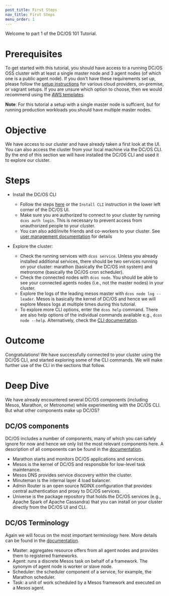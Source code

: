 ```yaml
---
post_title: First Steps
nav_title: First Steps
menu_order: 1
---
```


Welcome to part 1 of the DC/OS 101 Tutorial.

# Prerequisites
To get started with this tutorial, you should have access to a running DC/OS OSS cluster with at least a single master node and 3 agent nodes (of which one is a public agent node). If you don't have these requirements set up, please follow the [setup instructions](https://dcos.io/install/) for various cloud providers, on-premise, or vagrant setups.
If you are unsure which option to choose, then we would recommend using the <a href="https://downloads.dcos.io/dcos/stable/aws.html" target="_blank">AWS templates</a>.

**Note**: For this tutorial a setup with a single master node is suffcient, but for running production workloads you should have multiple master nodes.

# Objective
We have access to our cluster and have already taken a first look at the UI. You can also access the cluster from your local machine via the DC/OS CLI.
By the end of this section we will have installed the DC/OS CLI and used it to explore our cluster.

# Steps
  * Install the DC/OS CLI
    * Follow the steps [here](/docs/1.8/usage/cli/install/) or the `Install CLI` instruction in the lower left corner of the DC/OS UI.
    * Make sure you are authorized to connect to your cluster by running `dcos auth login`. This is necessary to prevent access from unauthorized people to your cluster.
    * You can also add/invite friends and co-workers to your cluster. See [user management documentation](/docs/1.8/administration/id-and-access-mgt/user-management/) for details

  * Explore the cluster:
      * Check the running services with `dcos service`. Unless you already installed additional services, there should be two services running on your cluster: marathon (basically the DC/OS init system) and metronome (basically the DC/OS cron scheduler).
      * Check the connected nodes with `dcos node`. You should be able to see your connected agents nodes (i.e., not the master nodes) in your cluster.
      * Explore the logs of the leading mesos master with `dcos node log --leader`. Mesos is basically the kernel of DC/OS and hence we will explore Mesos logs at multiple times during this tutorial.
      * To explore more CLI options, enter the `dcos help` command. There are also help options of the individual commands available e.g., `dcos node --help`. Alternatively, check the [CLI documentation](/docs/1.8/usage/cli/).

# Outcome
Congratulations! We have successfully connected to your cluster using the DC/OS CLI, and started exploring some of the CLI commands.
We will make further use of the CLI in the sections that follow.

# Deep Dive
We have already encountered several DC/OS components (including Mesos, Marathon, or Metronome) while experimenting with the DC/OS CLI.
But what other components make up DC/OS?

## DC/OS components
DC/OS includes a number of components, many of which you can safely ignore for now and hence we only list the most relevant components here.
A description of all components can be found in the [documentation](/docs/1.8/overview/components/).
* Marathon starts and monitors DC/OS applications and services.
* Mesos is the kernel of DC/OS and responsible for low-level task maintenance.
* Mesos DNS provides service discovery within the cluster.
* Minuteman is the internal layer 4 load balancer.
* Admin Router is an open source NGINX configuration that provides central authentication and proxy to DC/OS services.
* Universe is the package repository that holds the DC/OS services (e.g., Apache Spark of Apache Cassandra) that you can install on your cluster directly from the DC/OS UI and CLI.

## DC/OS Terminology
Again we will focus on the most important terminology here. More details can be found in the [documentation](/docs/1.8/overview/architecture/).
* Master: aggregates resource offers from all agent nodes and provides them to registered frameworks.
* Agent: runs a discrete Mesos task on behalf of a framework. The synonym of agent node is worker or slave node.
* Scheduler: the scheduler component of a service, for example, the Marathon scheduler.
* Task: a unit of work scheduled by a Mesos framework and executed on a Mesos agent.
